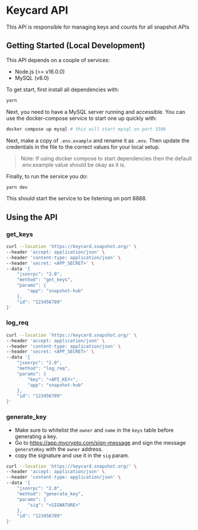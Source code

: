 # Keycard API

This API is responsible for managing keys and counts for all snapshot APIs

## Getting Started (Local Development)

This API depends on a couple of services:

- Node.js (>= v16.0.0)
- MySQL (v8.0)

To get start, first install all dependencies with:

```sh
yarn

```

Next, you need to have a MySQL server running and accessible. You can use the docker-compose service to start one up quickly with:

```sh
docker compose up mysql # this will start mysql on port 3306
```

Next, make a copy of `.env.example` and rename it as `.env`. Then update the credentials in the file to the correct values for your
local setup.

> Note: If using docker compose to start dependencies then the default .env.example value should be okay as it is.

Finally, to run the service you do:

```sh
yarn dev
```

This should start the service to be listening on port 8888.

## Using the API

### get_keys

```sh
curl --location 'https://keycard.snapshot.org/' \
--header 'accept: application/json' \
--header 'content-type: application/json' \
--header 'secret: <APP_SECRET>' \
--data '{
    "jsonrpc": "2.0",
    "method": "get_keys",
    "params": {
        "app": "snapshot-hub"
    },
    "id": "123456789"
}'
```

### log_req

```sh
curl --location 'https://keycard.snapshot.org/' \
--header 'accept: application/json' \
--header 'content-type: application/json' \
--header 'secret: <APP_SECRET>' \
--data '{
    "jsonrpc": "2.0",
    "method": "log_req",
    "params": {
        "key": "<API_KEY>",
        "app": "snapshot-hub"
    },
    "id": "123456789"
}'
```

### generate_key

- Make sure to whitelist the `owner` and `name` in the `keys` table before generating a key.
- Go to <https://app.mycrypto.com/sign-message> and sign the message `generateKey` with the `owner` address.
- copy the signature and use it in the `sig` param.

```sh
curl --location 'https://keycard.snapshot.org/' \
--header 'accept: application/json' \
--header 'content-type: application/json' \
--data '{
    "jsonrpc": "2.0",
    "method": "generate_key",
    "params": {
        "sig": "<SIGNATURE>"
    },
    "id": "123456789"
}'
```
